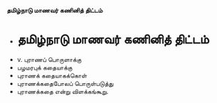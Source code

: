 **தமிழ்நாடு மாணவர் கணினித் திட்டம்**
- # தமிழ்நாடு மாணவர் கணினித் திட்டம்
- v. புராணப் பொருளாக்கு
- பழமரபுக் கதையாக்கு
- புராணக் கதையாகக்கொள்
- புராணக்கதைபோலப் பொருள்படுத்து
- புராணக்கதை என்று விளக்கங்கூறு.

